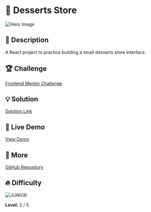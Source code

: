 # 📁 Desserts Store

![Hero Image](https://res.cloudinary.com/dz209s6jk/image/upload/v1720604598/Challenges/icnpqquxdp6kgnzm0vyp.jpg)

## 🌟 Description

A React project to practice building a small desserts store interface.

## 🏆 Challenge

[Frontend Mentor Challenge](https://www.frontendmentor.io/challenges/desserts-store)

## 💡 Solution

[Solution Link](https://www.frontendmentor.io/solutions/desserts-store-using-react-SAhKHG9HGE) 

## 🚀 Live Demo

[View Demo](https://younes-alhyan.github.io/desserts-store)

## 🔎 More

[GitHub Repository](https://github.com/younes-alhyan/frontend-mentor/)

## 🔥 Difficulty

![JUNIOR](https://img.shields.io/badge/Difficulty-JUNIOR-green)

**Level:** 2 / 5

